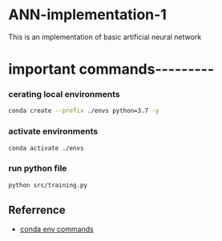 # ANN-implementation-1
This is an implementation of basic artificial neural network 


# important commands---------

### cerating local environments
```bash
conda create --prefix ./envs python=3.7 -y
```
### activate environments
```bash
conda activate ./envs
```
### run python file
```bash
python src/training.py
```

## Referrence

* [conda env commands](https://docs.conda.io/projects/conda/en/latest/user-guide/tasks/manage-environments.html#)